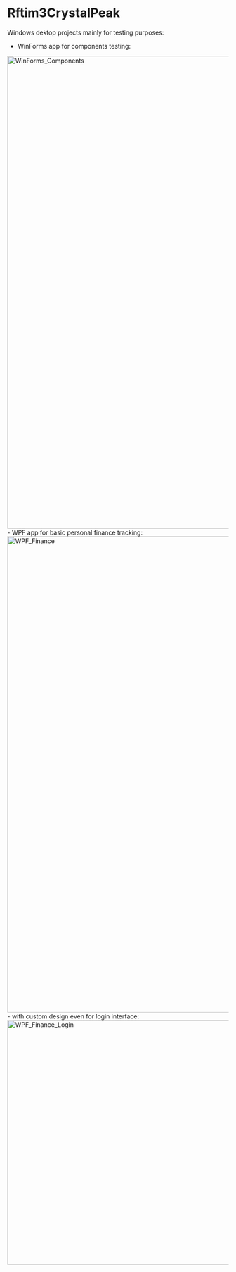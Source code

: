 # Rftim3CrystalPeak
Windows dektop projects mainly for testing purposes:
- WinForms app for components testing:
<img width="1909" height="1074" alt="WinForms_Components" src="https://github.com/user-attachments/assets/c8bb0f9f-bf58-4d01-a6bd-94378ec2ea2b" />
- WPF app for basic personal finance tracking:
<img width="1923" height="1082" alt="WPF_Finance" src="https://github.com/user-attachments/assets/7b7b0e60-752c-4a25-b249-dd0370b5e376" />
- with custom design even for login interface:
<img width="898" height="556" alt="WPF_Finance_Login" src="https://github.com/user-attachments/assets/4acb6675-7f8e-48df-a515-a85b7594cf3c" />
